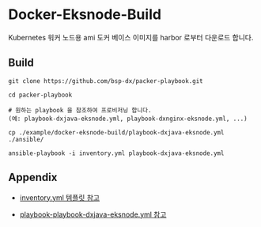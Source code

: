 # Docker-Eksnode-Build
Kubernetes 워커 노드용 ami 도커 베이스 이미지를 harbor 로부터 다운로드 합니다.

Build
----------------
```
git clone https://github.com/bsp-dx/packer-playbook.git

cd packer-playbook

# 원하는 playbook 을 참조하여 프로비저닝 합니다. 
(예: playbook-dxjava-eksnode.yml, playbook-dxnginx-eksnode.yml, ...)

cp ./example/docker-eksnode-build/playbook-dxjava-eksnode.yml ./ansible/

ansible-playbook -i inventory.yml playbook-dxjava-eksnode.yml
```


Appendix
----------------
- [inventory.yml 템플릿 참고](../../README.md#inventoryyml-샘플)

- [playbook-playbook-dxjava-eksnode.yml 참고](../../example/docker-eksnode-build/playbook-dxjava-eksnode.yml)
